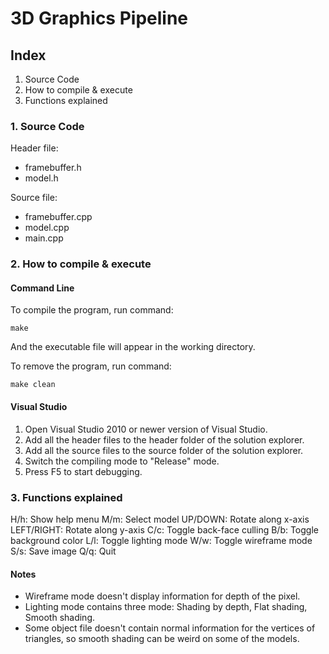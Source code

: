 # 3D Graphics Pipeline

## Index
1. Source Code
2. How to compile & execute
3. Functions explained

### 1. Source Code

Header file:
- framebuffer.h
- model.h

Source file:
- framebuffer.cpp
- model.cpp
- main.cpp

### 2. How to compile & execute

#### Command Line

To compile the program, run command:

`make`

And the executable file will appear in the working directory.

To remove the program, run command:

`make clean`

#### Visual Studio
1. Open Visual Studio 2010 or newer version of Visual Studio.
2. Add all the header files to the header folder of the solution explorer.
3. Add all the source files to the source folder of the solution explorer.
4. Switch the compiling mode to "Release" mode.
5. Press F5 to start debugging.

### 3. Functions explained
H/h: Show help menu
M/m: Select model
UP/DOWN: Rotate along x-axis
LEFT/RIGHT: Rotate along y-axis
C/c: Toggle back-face culling
B/b: Toggle background color
L/l: Toggle lighting mode
W/w: Toggle wireframe mode
S/s: Save image
Q/q: Quit

#### Notes

* Wireframe mode doesn't display information for depth of the pixel.
* Lighting mode contains three mode: Shading by depth, Flat shading, Smooth shading.
* Some object file doesn't contain normal information for the vertices of triangles, so smooth shading can be weird on some of the models.
